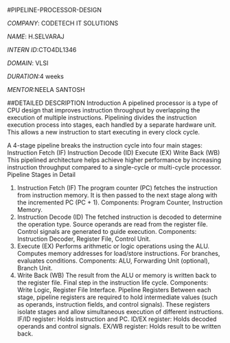 #PIPELINE-PROCESSOR-DESIGN

*COMPANY*: CODETECH IT SOLUTIONS

*NAME*: H.SELVARAJ

*INTERN ID*:CTO4DL1346

*DOMAIN*: VLSI

*DURATION*:4 weeks

*MENTOR*:NEELA SANTOSH

##DETAILED DESCRIPTION
Introduction
A pipelined processor is a type of CPU design that improves instruction throughput by overlapping the execution of multiple instructions. Pipelining divides the instruction execution process into stages, each handled by a separate hardware unit. This allows a new instruction to start executing in every clock cycle.

A 4-stage pipeline breaks the instruction cycle into four main stages:
Instruction Fetch (IF)
Instruction Decode (ID)
Execute (EX)
Write Back (WB)
This pipelined architecture helps achieve higher performance by increasing instruction throughput compared to a single-cycle or multi-cycle processor.
Pipeline Stages in Detail
1. Instruction Fetch (IF)
The program counter (PC) fetches the instruction from instruction memory.
It is then passed to the next stage along with the incremented PC (PC + 1).
Components: Program Counter, Instruction Memory.
2. Instruction Decode (ID)
The fetched instruction is decoded to determine the operation type.
Source operands are read from the register file.
Control signals are generated to guide execution.
Components: Instruction Decoder, Register File, Control Unit.
3. Execute (EX)
Performs arithmetic or logic operations using the ALU.
Computes memory addresses for load/store instructions.
For branches, evaluates conditions.
Components: ALU, Forwarding Unit (optional), Branch Unit.
4. Write Back (WB)
The result from the ALU or memory is written back to the register file.
Final step in the instruction life cycle.
Components: Write Logic, Register File Interface.
Pipeline Registers
Between each stage, pipeline registers are required to hold intermediate values (such as operands, instruction fields, and control signals). These registers isolate stages and allow simultaneous execution of different instructions.
IF/ID register: Holds instruction and PC.
ID/EX register: Holds decoded operands and control signals.
EX/WB register: Holds result to be written back.
